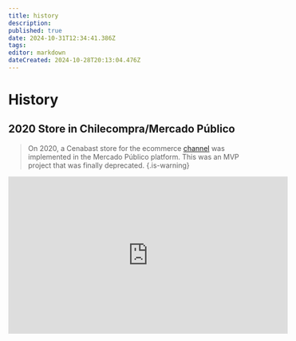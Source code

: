 ```yaml
---
title: history
description: 
published: true
date: 2024-10-31T12:34:41.386Z
tags: 
editor: markdown
dateCreated: 2024-10-28T20:13:04.476Z
---
```


# History

## 2020 Store in Chilecompra/Mercado Público

> On 2020, a Cenabast store for the ecommerce [channel](../2_Store%20Project/functionalities/channels.md) was implemented in the Mercado Público platform. This was an MVP project that was finally deprecated.
{.is-warning}



<iframe width="560" height="315" src="https://www.youtube.com/embed/pkmF59byLSg?si=KqlhPF68a9gJOHXe" title="YouTube video player" frameborder="0" allow="accelerometer; autoplay; clipboard-write; encrypted-media; gyroscope; picture-in-picture; web-share" allowfullscreen></iframe>